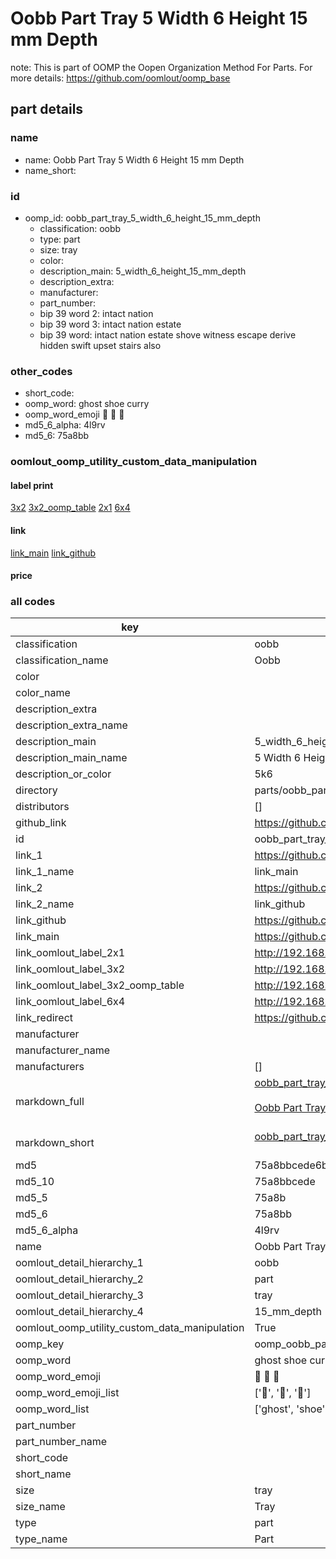# Oobb Part Tray 5 Width 6 Height 15 mm Depth  

note: This is part of OOMP the Oopen Organization Method For Parts. For more details: https://github.com/oomlout/oomp_base

##  part details
  







### name
* name: Oobb Part Tray 5 Width 6 Height 15 mm Depth
* name_short: 
### id
* oomp_id: oobb_part_tray_5_width_6_height_15_mm_depth
  * classification: oobb
  * type: part
  * size: tray
  * color: 
  * description_main: 5_width_6_height_15_mm_depth
  * description_extra: 
  * manufacturer: 
  * part_number: 
  * bip 39 word 2: intact nation
  * bip 39 word 3: intact nation estate
  * bip 39 word: intact nation estate shove witness escape derive hidden swift upset stairs also

### other_codes
* short_code: 
* oomp_word: ghost shoe curry
* oomp_word_emoji :ghost: :shoe: :curry:
* md5_6_alpha: 4l9rv
* md5_6: 75a8bb






### oomlout_oomp_utility_custom_data_manipulation
#### label print
[3x2](http://192.168.1.245:1112/?label=oomp%204l9rv)
[3x2_oomp_table](http://192.168.1.108:1112/?label=oomp%204l9rv)
[2x1](http://192.168.1.242:1112/?label=oomp%204l9rv)
[6x4](http://192.168.1.55:1112/?label=oomp%204l9rv)    

#### link

[link_main](https://github.com/oomlout/oomlout_oomp_version_1_messy/tree/main/parts/oobb_part_tray_5_width_6_height_15_mm_depth) [link_github](https://github.com/oomlout/oomlout_oomp_version_1_messy/tree/main/parts/oobb_part_tray_5_width_6_height_15_mm_depth)                             

#### price







### all codes 
| key | value |  
| --- | --- |  
| classification | oobb |  
| classification_name | Oobb |  
| color |  |  
| color_name |  |  
| description_extra |  |  
| description_extra_name |  |  
| description_main | 5_width_6_height_15_mm_depth |  
| description_main_name | 5 Width 6 Height 15 mm Depth |  
| description_or_color | 5k6 |  
| directory | parts/oobb_part_tray_5_width_6_height_15_mm_depth |  
| distributors | [] |  
| github_link | https://github.com/oomlout/oomlout_oomp_part_src/tree/main/parts/oobb_part_tray_5_width_6_height_15_mm_depth |  
| id | oobb_part_tray_5_width_6_height_15_mm_depth |  
| link_1 | https://github.com/oomlout/oomlout_oomp_version_1_messy/tree/main/parts/oobb_part_tray_5_width_6_height_15_mm_depth |  
| link_1_name | link_main |  
| link_2 | https://github.com/oomlout/oomlout_oomp_version_1_messy/tree/main/parts/oobb_part_tray_5_width_6_height_15_mm_depth |  
| link_2_name | link_github |  
| link_github | https://github.com/oomlout/oomlout_oomp_version_1_messy/tree/main/parts/oobb_part_tray_5_width_6_height_15_mm_depth |  
| link_main | https://github.com/oomlout/oomlout_oomp_version_1_messy/tree/main/parts/oobb_part_tray_5_width_6_height_15_mm_depth |  
| link_oomlout_label_2x1 | http://192.168.1.242:1112/?label=oomp%204l9rv |  
| link_oomlout_label_3x2 | http://192.168.1.245:1112/?label=oomp%204l9rv |  
| link_oomlout_label_3x2_oomp_table | http://192.168.1.108:1112/?label=oomp%204l9rv |  
| link_oomlout_label_6x4 | http://192.168.1.55:1112/?label=oomp%204l9rv |  
| link_redirect | https://github.com/oomlout/oomlout_oomp_version_1_messy/tree/main/parts/oobb_part_tray_5_width_6_height_15_mm_depth |  
| manufacturer |  |  
| manufacturer_name |  |  
| manufacturers | [] |  
| markdown_full | [oobb_part_tray_5_width_6_height_15_mm_depth](none)<br>[](none)<br>[Oobb Part Tray 5 Width 6 Height 15 Mm Depth](none)<br><br> |  
| markdown_short | [oobb_part_tray_5_width_6_height_15_mm_depth](none)<br><br> |  
| md5 | 75a8bbcede6b676d347e5c709ae4d3ac |  
| md5_10 | 75a8bbcede |  
| md5_5 | 75a8b |  
| md5_6 | 75a8bb |  
| md5_6_alpha | 4l9rv |  
| name | Oobb Part Tray 5 Width 6 Height 15 mm Depth |  
| oomlout_detail_hierarchy_1 | oobb |  
| oomlout_detail_hierarchy_2 | part |  
| oomlout_detail_hierarchy_3 | tray |  
| oomlout_detail_hierarchy_4 | 15_mm_depth |  
| oomlout_oomp_utility_custom_data_manipulation | True |  
| oomp_key | oomp_oobb_part_tray_5_width_6_height_15_mm_depth |  
| oomp_word | ghost shoe curry |  
| oomp_word_emoji | :ghost: :shoe: :curry: |  
| oomp_word_emoji_list | [':ghost:', ':shoe:', ':curry:'] |  
| oomp_word_list | ['ghost', 'shoe', 'curry'] |  
| part_number |  |  
| part_number_name |  |  
| short_code |  |  
| short_name |  |  
| size | tray |  
| size_name | Tray |  
| type | part |  
| type_name | Part |  
